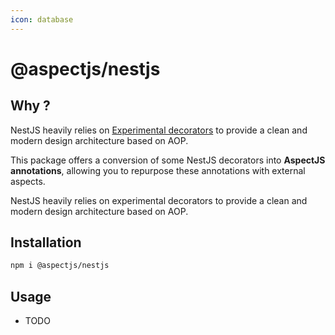 ```yaml
---
icon: database
---
```


# @aspectjs/nestjs

## Why ?

NestJS heavily relies on [Experimental decorators](https://github.com/tc39/proposal-decorators) to provide a clean and modern design architecture based on AOP.

This package offers a conversion of some NestJS decorators into **AspectJS annotations**, allowing you to repurpose these annotations with external aspects.

NestJS heavily relies on experimental decorators to provide a clean and modern design architecture based on AOP.

## Installation

```bash
npm i @aspectjs/nestjs
```

## Usage

- TODO
